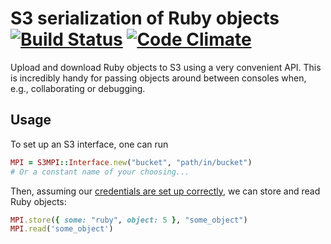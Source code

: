 S3 serialization of Ruby objects [![Build Status](https://travis-ci.org/robertzk/s3mpi.svg?branch=master)](https://travis-ci.org/robertzk/s3mpi) [![Code Climate](https://codeclimate.com/github/robertzk/s3mpi.png)](https://codeclimate.com/github/robertzk/s3mpi)
===========

Upload and download Ruby objects to S3 using a very convenient API.
This is incredibly handy for passing objects around between consoles when, e.g.,
collaborating or debugging.

Usage
-----

To set up an S3 interface, one can run

```ruby
MPI = S3MPI::Interface.new("bucket", "path/in/bucket")
# Or a constant name of your choosing...
```

Then, assuming our [credentials are set up correctly](https://aws.amazon.com/articles/8621639827664165),
we can store and read Ruby objects:

```ruby
MPI.store({ some: "ruby", object: 5 }, "some_object")
MPI.read('some_object')
```


